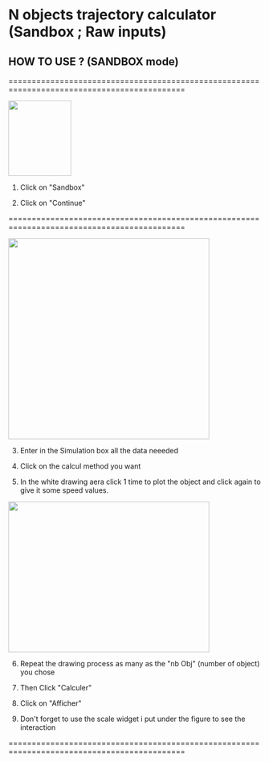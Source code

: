 # N objects trajectory calculator (Sandbox ; Raw inputs)

## HOW TO USE ? (SANDBOX mode)


============================================================================================

<img src="https://user-images.githubusercontent.com/108919405/209363429-9845af95-5ff1-43af-a4a0-8cc20bb07ebf.png" width="125" height="150"/>


1. Click on "Sandbox"

2. Click on "Continue"

============================================================================================

<img src="https://user-images.githubusercontent.com/108919405/209364218-949f2687-eee8-4cb7-ba80-42c0625c0faf.png" width="400" height="400"/>


3. Enter in the Simulation box all the data neeeded 

4. Click on the calcul method you want

4. In the white drawing aera click 1 time to plot the object and click again to give it some speed values.

<img src="https://user-images.githubusercontent.com/108919405/209365586-619e9d91-dfa9-47c5-89e5-ab2137759ef1.png" width="400" height="300"/>

6. Repeat the drawing process as many as the "nb Obj" (number of object) you chose

7. Then Click "Calculer" 

8. Click on "Afficher"

9. Don't forget to use the scale widget i put under the figure to see the interaction

============================================================================================
